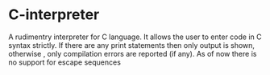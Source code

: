# C-interpreter
A rudimentry interpreter for C language.
It allows the user to enter code in C syntax strictly. If there are any
print statements then only output is shown, otherwise , only compilation
errors are reported (if any).
As of now there is no support for escape sequences
